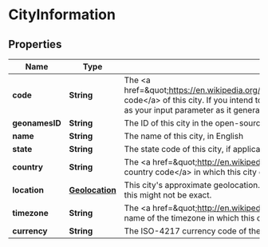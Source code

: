 
# CityInformation

## Properties
Name | Type | Description | Notes
------------ | ------------- | ------------- | -------------
**code** | **String** | The &lt;a href&#x3D;\&quot;https://en.wikipedia.org/wiki/International_Air_Transport_Association_airport_code\&quot;&gt;IATA code&lt;/a&gt; of this city. If you intend to make a flight search from the output of this call, I recommend using this as your input parameter as it generally gives the best results. | 
**geonamesID** | **String** | The ID of this city in the open-sourced Geonames DB | 
**name** | **String** | The name of this city, in English | 
**state** | **String** | The state code of this city, if applicable |  [optional]
**country** | **String** | The &lt;a href&#x3D;\&quot;http://en.wikipedia.org/wiki/ISO_3166-1_alpha-2\&quot;&gt;ISO 3166-1 alpha-2 country code&lt;/a&gt; in which this city can be found. | 
**location** | [**Geolocation**](Geolocation.md) | This city&#39;s approximate geolocation. The exact center of a city is often not an exact location, so be aware that this might not be exact. | 
**timezone** | **String** | The &lt;a href&#x3D;\&quot;http://en.wikipedia.org/wiki/List_of_tz_database_time_zones\&quot;&gt;Olson format&lt;/a&gt; name of the timezone in which this city is located | 
**currency** | **String** | The ISO-4217 currency code of the official local currency at this location |  [optional]



